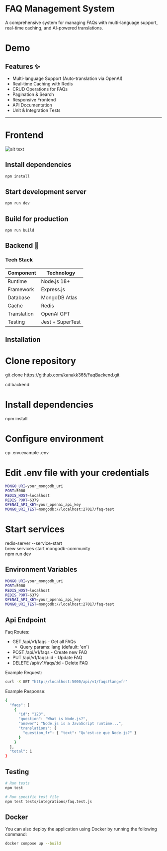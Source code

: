 # FAQ Management System


A comprehensive system for managing FAQs with multi-language support, real-time caching, and AI-powered translations.

# Demo 


## Features ✨
- Multi-language Support (Auto-translation via OpenAI)
- Real-time Caching with Redis
- CRUD Operations for FAQs
- Pagination & Search
- Responsive Frontend
- API Documentation
- Unit & Integration Tests

---

# Frontend


![alt text](https://res.cloudinary.com/di32agr2l/image/upload/v1738370118/bdiiehw7mwttni3aqcmx.png)


## Install dependencies
```bash
npm install
```

## Start development server
```bash
npm run dev
```

## Build for production
```build
npm run build
```


## Backend 🚀

### Tech Stack
| Component        | Technology                |
|------------------|---------------------------|
| Runtime          | Node.js 18+               |
| Framework        | Express.js                |
| Database         | MongoDB Atlas             |
| Cache            | Redis                     |
| Translation      | OpenAI GPT                |
| Testing          | Jest + SuperTest          |

## Installation

# Clone repository
git clone https://github.com/kanakk365/FaqBackend.git

cd backend

# Install dependencies
npm install

# Configure environment
cp .env.example .env
# Edit .env file with your credentials

```bash
MONGO_URI=your_mongodb_uri
PORT=5000
REDIS_HOST=localhost
REDIS_PORT=6379
OPENAI_API_KEY=your_openai_api_key
MONGO_URI_TEST=mongodb://localhost:27017/faq-test
```

# Start services
redis-server --service-start  
brew services start mongodb-community  
npm run dev
## Environment Variables
```bash
MONGO_URI=your_mongodb_uri
PORT=5000
REDIS_HOST=localhost
REDIS_PORT=6379
OPENAI_API_KEY=your_openai_api_key
MONGO_URI_TEST=mongodb://localhost:27017/faq-test
```

## Api Endpoint
Faq Routes:
- GET /api/v1/faqs - Get all FAQs
  - Query params: lang (default: 'en')
- POST /api/v1/faqs - Create new FAQ
- PUT /api/v1/faqs/:id - Update FAQ
- DELETE /api/v1/faqs/:id - Delete FAQ

Example Request: 
```bash
curl -X GET "http://localhost:5000/api/v1/faqs?lang=fr"
```
Example Response:

```bash
{
  "faqs": [
    {
      "id": "123",
      "question": "What is Node.js?",
      "answer": "Node.js is a JavaScript runtime...",
      "translations": {
        "question_fr": { "text": "Qu'est-ce que Node.js?" }
      }
    }
  ],
  "total": 1
}
```
## Testing
```bash
# Run tests
npm test

# Run specific test file
npm test tests/integrations/faq.test.js

```

## Docker 
You can also deploy the application using Docker by running the following command:

```bash
docker compose up --build
```

